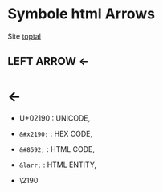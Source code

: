 # Symbole html Arrows

Site [toptal](https://www.toptal.com/designers/htmlarrows/arrows/)

## LEFT ARROW ←

# ←


- U+02190 : UNICODE, 

- `&#x2190;` : HEX CODE, 

- `&#8592;` : HTML CODE, 

- `&larr;` : HTML ENTITY, 

- \2190 